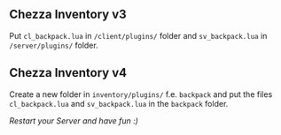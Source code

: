 ## Chezza Inventory v3
Put `cl_backpack.lua` in `/client/plugins/` folder and `sv_backpack.lua` in `/server/plugins/` folder.

## Chezza Inventory v4
Create a new folder in `inventory/plugins/` f.e. `backpack` and put the files `cl_backpack.lua` and `sv_backpack.lua` in the `backpack` folder.

*Restart your Server and have fun :)*